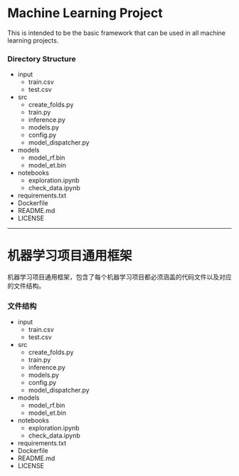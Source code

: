 # Machine Learning Project

This is intended to be the basic framework that can be used in all machine learning projects.

### Directory Structure

- input
  - train.csv
  - test.csv
- src
  - create_folds.py
  - train.py
  - inference.py
  - models.py
  - config.py
  - model_dispatcher.py
- models
  - model_rf.bin
  - model_et.bin
- notebooks
  - exploration.ipynb
  - check_data.ipynb
- requirements.txt
- Dockerfile
- README.md
- LICENSE

---
# 机器学习项目通用框架

机器学习项目通用框架，包含了每个机器学习项目都必须涵盖的代码文件以及对应的文件结构。

### 文件结构

- input
  - train.csv
  - test.csv
- src
  - create_folds.py
  - train.py
  - inference.py
  - models.py
  - config.py
  - model_dispatcher.py
- models
  - model_rf.bin
  - model_et.bin
- notebooks
  - exploration.ipynb
  - check_data.ipynb
- requirements.txt
- Dockerfile
- README.md
- LICENSE